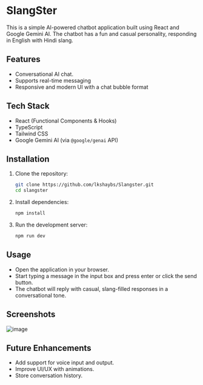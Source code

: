 # SlangSter

This is a simple AI-powered chatbot application built using React and Google Gemini AI. The chatbot has a fun and casual personality, responding in English with Hindi slang.

## Features
- Conversational AI chat.
- Supports real-time messaging
- Responsive and modern UI with a chat bubble format

## Tech Stack
- React (Functional Components & Hooks)
- TypeScript
- Tailwind CSS
- Google Gemini AI (via `@google/genai` API)

## Installation
1. Clone the repository:
   ```sh
   git clone https://github.com/lkshaybs/Slangster.git
   cd slangster
   ```
2. Install dependencies:
   ```sh
   npm install
   ```
3. Run the development server:
   ```sh
   npm run dev
   ```

## Usage
- Open the application in your browser.
- Start typing a message in the input box and press enter or click the send button.
- The chatbot will reply with casual, slang-filled responses in a conversational tone.


## Screenshots
![image](https://github.com/user-attachments/assets/a3bbe0e4-2a84-48d9-b269-be331a550fe7)


## Future Enhancements
- Add support for voice input and output.
- Improve UI/UX with animations.
- Store conversation history.
